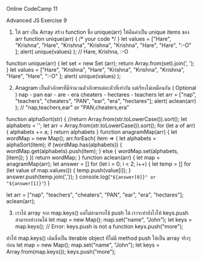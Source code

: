 Online CodeCamp 11

Advanced JS Exercise 9
1. ให้ arr เป็น Array  สร้าง function ชื่อ unique(arr) ให้คืนค่าเป็น unique items ของ arr
function unique(arr) {
/* your code */
}
let values = ["Hare", "Krishna", "Hare", "Krishna", "Krishna", "Krishna", "Hare", "Hare", ":-O" ];
alert( unique(values) ); // Hare, Krishna, :-O
>>
function unique(arr) {
    let set = new Set (arr);
    return Array.from(set).join(', ');
}
let values = ["Hare", "Krishna", "Hare", "Krishna", "Krishna", "Krishna", "Hare", "Hare", ":-O" ];
alert( unique(values) );

2. Anagram เป็นตัวอักษรที่มีจำนวนตัวอักษรแต่ละตัวที่เท่ากัน แต่เรียงไม่เหมือนกัน ( Optional )
nap - pan
ear - are - era
cheaters - hectares - teachers
let arr = ["nap", "teachers", "cheaters", "PAN", "ear", "era", "hectares"];
alert( aclean(arr) ); // "nap,teachers,ear" or "PAN,cheaters,era"
>>
function alphaSort(str) {
    //return Array.from(str.toLowerCase()).sort();
    let alphabets = '';
    let arr = Array.from(str.toLowerCase()).sort();
    for (let a of arr) {
        alphabets += a;
    }
    return alphabets
}
function anagramMap(arr) {
    let wordMap = new Map();
    arr.forEach( item => {
        let alphabets = alphaSort(item);
        if (wordMap.has(alphabets)) {
            wordMap.get(alphabets).push(item);
        } else {
            wordMap.set(alphabets, [item]);
        }
    })
    return wordMap;
}
function aclean(arr) {
    let map = anagramMap(arr);
    let answer = []
    for (let i = 0; i < 2; i++) {
        let temp = []
        for (let value of map.values()) {
            temp.push(value[i]);
        }
        answer.push(temp.join(','));
    }
    console.log(`"${answer[0]}" or "${answer[1]}"`)
}

let arr = ["nap", "teachers", "cheaters", "PAN", "ear", "era", "hectares"];
aclean(arr);

3. เราได้ array จาก map.keys() แต่ไม่สามารถใช้ push ได้ เราจะทำยังไงให้ keys.push สามารถทำงานได้
let map = new Map();
map.set("name", "John");
let keys = map.keys();
// Error: keys.push is not a function
keys.push("more");
>>
ทำให้ map.keys() เดิมซึ่งเป็น iterable object ทีไม่มี method push ให้เป็น array จริงๆ ก่อน
let map = new Map();
map.set("name", "John");
let keys = Array.from(map.keys());
keys.push("more");